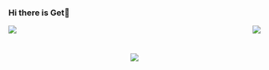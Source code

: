### Hi there is Get👋

<div style="display: flex; justify-content: space-between; align-items: center; margin-bottom: 40px;"> 
  <img src="https://github-readme-stats.vercel.app/api?username=Getttttttt&show_icons=true&theme=tokyonight&layout=compact&line_height=20&theme=dracula&border_radius=20"/> 
  <img src = "https://github-readme-stats.vercel.app/api/top-langs/?username=Getttttttt&layout=compact&line_height=20&theme=dracula&border_radius=20">
</div>

<div align="center"> 
  <img src="https://github-readme-activity-graph.vercel.app/graph?username=Getttttttt&theme=xcode" /> 
</div>



<!--
**Getttttttt/Getttttttt** is a ✨ _special_ ✨ repository because its `README.md` (this file) appears on your GitHub profile.

Here are some ideas to get you started:

- 🔭 I’m currently working on ...
- 🌱 I’m currently learning ...
- 👯 I’m looking to collaborate on ...
- 🤔 I’m looking for help with ...
- 💬 Ask me about ...
- 📫 How to reach me: ...
- 😄 Pronouns: ...
- ⚡ Fun fact: ...
-->

